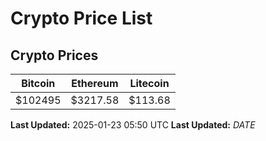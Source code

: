 # Crypto Price List

## Crypto Prices
| Bitcoin | Ethereum | Litecoin |
| ------- | -------- | -------- |
| $102495 | $3217.58 | $113.68 |
**Last Updated:** 2025-01-23 05:50 UTC
**Last Updated:** $DATE$
